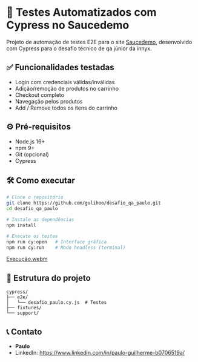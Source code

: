 # 🚀 Testes Automatizados com Cypress no Saucedemo

Projeto de automação de testes E2E para o site [Saucedemo](https://www.saucedemo.com/), desenvolvido com Cypress para o desafio técnico de qa júnior da innyx.

## ✅ Funcionalidades testadas
- Login com credenciais válidas/inválidas
- Adição/remoção de produtos no carrinho
- Checkout completo
- Navegação pelos produtos
- Add / Remove todos os itens do carrinho

## ⚙️ Pré-requisitos
- Node.js 16+
- npm 9+
- Git (opcional)
- Cypress

## 🛠️ Como executar
```bash
# Clone o repositório
git clone https://github.com/gulihoo/desafio_qa_paulo.git
cd desafio_qa_paulo

# Instale as dependências
npm install

# Execute os testes
npm run cy:open   # Interface gráfica
npm run cy:run    # Modo headless (terminal)
```
[Execução.webm](https://github.com/user-attachments/assets/9f61832f-2778-42ed-b4e3-e3535b10d51a)

## 📂 Estrutura do projeto
```
cypress/
├── e2e/
│   └── desafio_paulo.cy.js  # Testes 
├── fixtures/
└── support/
```

## 📞 Contato
- **Paulo**  
- LinkedIn: https://www.linkedin.com/in/paulo-guilherme-b0706519a/
